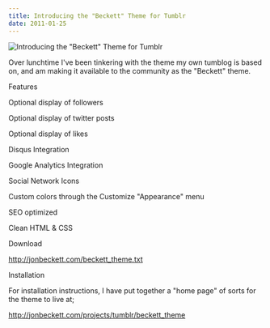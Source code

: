 ```yaml
---
title: Introducing the "Beckett" Theme for Tumblr
date: 2011-01-25
---
```


![Introducing the "Beckett" Theme for Tumblr](https://source.unsplash.com/_nRpqIBM40Q/1600x900)

Over lunchtime I've been tinkering with the theme my own tumblog is based on, and am making it available to the community as the "Beckett" theme.

Features

Optional display of followers

Optional display of twitter posts

Optional display of likes

Disqus Integration

Google Analytics Integration

Social Network Icons

Custom colors through the Customize "Appearance" menu

SEO optimized

Clean HTML & CSS

Download

http://jonbeckett.com/beckett_theme.txt

Installation

For installation instructions, I have put together a "home page" of sorts for the theme to live at;

http://jonbeckett.com/projects/tumblr/beckett_theme